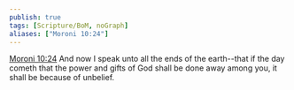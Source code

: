 ```yaml
---
publish: true
tags: [Scripture/BoM, noGraph]
aliases: ["Moroni 10:24"]
---
```

[Moroni 10:24](https://churchofjesuschrist.org/study/scriptures/bofm/moro/10?lang=eng&id=p24#p24) And now I speak unto all the ends of the earth--that if the day cometh that the power and gifts of God shall be done away among you, it shall be because of unbelief.
